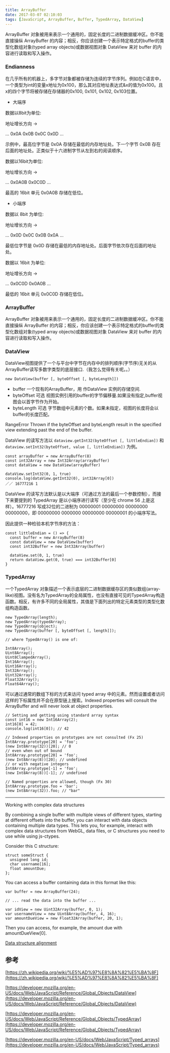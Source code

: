 ```yaml
---
title: ArrayBuffer
date: 2017-03-07 02:10:03
tags: [JavaScript, ArrayBuffer, Buffer, TypedArray, DataView]
---
```


ArrayBuffer 对象被用来表示一个通用的，固定长度的二进制数据缓冲区。你不能直接操纵 ArrayBuffer 的内容；相反，你应该创建一个表示特定格式的buffer的类型化数组对象(typed array objects)或数据视图对象 DataView 来对 buffer 的内容进行读取和写入操作。

<!--more-->

### Endianness 

在几乎所有的机器上，多字节对象都被存储为连续的字节序列。例如在C语言中，一个类型为int的变量x地址为0x100，那么其对应地址表达式&x的值为0x100。且x的四个字节将被存储在存储器的0x100, 0x101, 0x102, 0x103位置。

- 大端序


数据以8bit为单位:

地址增长方向  →

...	0x0A	0x0B	0x0C	0x0D	...

示例中，最高位字节是 0x0A 存储在最低的内存地址处。下一个字节 0x0B 存在后面的地址处。正类似于十六进制字节从左到右的阅读顺序。



数据以16bit为单位:

地址增长方向  →

...	0x0A0B	0x0C0D	...

最高的 16bit 单元 0x0A0B 存储在低位。

- 小端序

数据以 8bit 为单位:

地址增长方向  →

...	0x0D	0x0C	0x0B	0x0A	...

最低位字节是 0x0D 存储在最低的内存地址处。后面字节依次存在后面的地址处。

数据以 16bit 为单位:

地址增长方向  →

...	0x0C0D	0x0A0B	...

最低的 16bit 单元 0x0C0D 存储在低位。


### ArrayBuffer

ArrayBuffer 对象被用来表示一个通用的，固定长度的二进制数据缓冲区。你不能直接操纵 ArrayBuffer 的内容；相反，你应该创建一个表示特定格式的buffer的类型化数组对象(typed array objects)或数据视图对象 DataView 来对 buffer 的内容进行读取和写入操作。

### DataView

DataView视图提供了一个与平台中字节在内存中的排列顺序(字节序)无关的从ArrayBuffer读写多数字类型的底层接口.（我怎么觉得有关呢。。）

```
new DataView(buffer [, byteOffset [, byteLength]])
```

- buffer
	一个现有的ArrayBuffer，用 作DataView 实例的存储空间.
- byteOffset 可选
	视图实例引用的buffer的字节偏移量.如果没有指定,buffer视图会以首字节作为开始。
- byteLength 可选
	字节数组中元素的个数。如果未指定，视图的长度将会以buffer的长度匹配。
    
RangeError
Thrown if the byteOffset and byteLength result in the specified view extending past the end of the buffer.    
    
DataView 的读写方法以 `dataview.getInt32(byteOffset [, littleEndian])` 和 `dataview.setInt32(byteOffset, value [, littleEndian])` 为例。

```
const arrayBuffer = new ArrayBuffer(8)
const int32Array = new Int32Array(arrayBuffer)
const dataView = new DataView(arrayBuffer)

dataView.setInt32(0, 1, true)
console.log(dataView.getInt32(0), int32Array[0])
／／ 16777216 1
```

DataView 的读写方法默认是以大端序（可通过方法的最后一个参数控制），而接下来要提到的 TypedArray 是以小端序进行读写（至少在 chrome 56 上是这样）。16777216 写成32位的二进制为 00000001 00000000 00000000 00000000，即 00000000 0000000 00000000 00000001 的小端序写法。

因此提供一种检验本机字节序的方法：
```
const littleEndian = () => {
  const buffer = new ArrayBuffer(8)
  const dataView = new DataView(buffer)
  const int32Buffer = new Int32Array(buffer)
    
  dataView.set(0, 1, true)
  return dataView.get(0, true) === int32Buffer[0]
}
```

### TypedArray 

一个TypedArray 对象描述一个表示底层的二进制数据缓存区的类似数组(array-like)视图。没有名为TypedArray的全局属性，也没有直接可见的TypedArray构造函数。相反，有许多不同的全局属性，其值是下面列出的特定元素类型的类型化数组构造函数。

```
new TypedArray(length);
new TypedArray(typedArray);
new TypedArray(object);
new TypedArray(buffer [, byteOffset [, length]]);

// where TypedArray() is one of:

Int8Array();
Uint8Array();
Uint8ClampedArray();
Int16Array();
Uint16Array();
Int32Array();
Uint32Array();
Float32Array();
Float64Array();
```

可以通过通常的数组下标的方式来访问 typed array 中的元素。然而设置或者访问这样的下标属性并不会在原型链上搜索。Indexed properties will consult the ArrayBuffer and will never look at object properties.

```
// Setting and getting using standard array syntax
const int16 = new Int16Array(2);
int16[0] = 42;
console.log(int16[0]); // 42

// Indexed properties on prototypes are not consulted (Fx 25)
Int8Array.prototype[20] = 'foo';
(new Int8Array(32))[20]; // 0
// even when out of bound
Int8Array.prototype[20] = 'foo';
(new Int8Array(8))[20]; // undefined
// or with negative integers
Int8Array.prototype[-1] = 'foo';
(new Int8Array(8))[-1]; // undefined

// Named properties are allowed, though (Fx 30)
Int8Array.prototype.foo = 'bar';
(new Int8Array(32)).foo; // "bar"
```

---

Working with complex data structures

By combining a single buffer with multiple views of different types, starting at different offsets into the buffer, you can interact with data objects containing multiple data types. This lets you, for example, interact with complex data structures from WebGL, data files, or C structures you need to use while using js-ctypes.

Consider this C structure:

```
struct someStruct {
  unsigned long id;
  char username[16];
  float amountDue;
};
```

You can access a buffer containing data in this format like this:

```
var buffer = new ArrayBuffer(24);

// ... read the data into the buffer ...

var idView = new Uint32Array(buffer, 0, 1);
var usernameView = new Uint8Array(buffer, 4, 16);
var amountDueView = new Float32Array(buffer, 20, 1);
```

Then you can access, for example, the amount due with amountDueView[0].

[Data structure alignment](https://en.wikipedia.org/wiki/Data_structure_alignment)


## 参考

[https://zh.wikipedia.org/wiki/%E5%AD%97%E8%8A%82%E5%BA%8F](https://zh.wikipedia.org/wiki/%E5%AD%97%E8%8A%82%E5%BA%8F)

[https://developer.mozilla.org/en-US/docs/Web/JavaScript/Reference/Global_Objects/DataView](https://developer.mozilla.org/en-US/docs/Web/JavaScript/Reference/Global_Objects/DataView)

[https://developer.mozilla.org/en-US/docs/Web/JavaScript/Reference/Global_Objects/TypedArray](https://developer.mozilla.org/en-US/docs/Web/JavaScript/Reference/Global_Objects/TypedArray)

[https://developer.mozilla.org/en-US/docs/Web/JavaScript/Typed_arrays](https://developer.mozilla.org/en-US/docs/Web/JavaScript/Typed_arrays)
